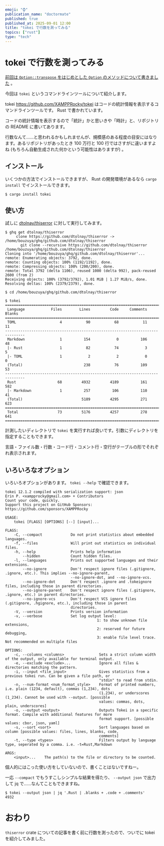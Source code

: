 ```yaml
---
emoji: "⌚️"
publication_name: "doctormate"
published: true
published_at: 2025-09-01 12:00
title: "tokei で行数を測ってみる"
topics: ["rust"]
type: "tech"
---
```


# tokei で行数を測ってみる

[前回は `Option::transpose` をはじめとした `Option` のメソッドについて書きました](https://zenn.dev/doctormate/articles/c33520c865d85e) 。

今回は `tokei` というコマンドラインツールについて紹介します。

tokei <https://github.com/XAMPPRocky/tokei> はコードの統計情報を表示するコマンドラインツールです。 Rust で書かれています。

コードの統計情報を表示するので「統計」かと思いきや「時計」と、リポジトリの README に書いてあります。

行数なんて……と思われるかもしれませんが、規模感のある程度の目安にはなります。あるリポジトリがあったとき 100 万行と 100 行ではさすがに違いますよね (もちろん自動生成された何かという可能性はありますが) 。

## インストール

いくつかの方法でインストールできますが、 Rust の開発環境があるなら `cargo install` でインストールできます。

```console
$ cargo install tokei
```

## 使い方

試しに [dtolnay/thiserror] に対して実行してみます。

```
$ ghq get dtolnay/thiserror
     clone https://github.com/dtolnay/thiserror -> /home/bouzuya/ghq/github.com/dtolnay/thiserror
       git clone --recursive https://github.com/dtolnay/thiserror /home/bouzuya/ghq/github.com/dtolnay/thiserror
Cloning into '/home/bouzuya/ghq/github.com/dtolnay/thiserror'...
remote: Enumerating objects: 3792, done.
remote: Counting objects: 100% (1192/1192), done.
remote: Compressing objects: 100% (200/200), done.
remote: Total 3792 (delta 1106), reused 1000 (delta 992), pack-reused 2600 (from 2)
Receiving objects: 100% (3792/3792), 1.01 MiB | 1.27 MiB/s, done.
Resolving deltas: 100% (2379/2379), done.

$ cd /home/bouzuya/ghq/github.com/dtolnay/thiserror

$ tokei
===============================================================================
 Language            Files        Lines         Code     Comments       Blanks
===============================================================================
 TOML                    4           90           68           11           11
-------------------------------------------------------------------------------
 Markdown                1          154            0          106           48
 |- Rust                 1           82           74            3            5
 |- TOML                 1            2            2            0            0
 (Total)                            238           76          109           53
-------------------------------------------------------------------------------
 Rust                   68         4932         4189          161          582
 |- Markdown             1          257          106          110           41
 (Total)                           5189         4295          271          623
===============================================================================
 Total                  73         5176         4257          278          641
===============================================================================
```

計測したいディレクトリで `tokei` を実行すれば良いです。引数にディレクトリを指定することもできます。

言語・ファイル数・行数・コード行・コメント行・空行がテーブルの形でそれぞれ表示されます。

## いろいろなオプション

いろいろオプションがあります。 `tokei --help` で確認できます。

```console
tokei 12.1.2 compiled with serialization support: json
Erin P. <xampprocky@gmail.com> + Contributors
Count your code, quickly.
Support this project on GitHub Sponsors: https://github.com/sponsors/XAMPPRocky

USAGE:
    tokei [FLAGS] [OPTIONS] [--] [input]...

FLAGS:
    -C, --compact             Do not print statistics about embedded languages.
    -f, --files               Will print out statistics on individual files.
    -h, --help                Prints help information
        --hidden              Count hidden files.
    -l, --languages           Prints out supported languages and their extensions.
        --no-ignore           Don't respect ignore files (.gitignore, .ignore, etc.). This implies --no-ignore-parent,
                              --no-ignore-dot, and --no-ignore-vcs.
        --no-ignore-dot       Don't respect .ignore and .tokeignore files, including those in parent directories.
        --no-ignore-parent    Don't respect ignore files (.gitignore, .ignore, etc.) in parent directories.
        --no-ignore-vcs       Don't respect VCS ignore files (.gitignore, .hgignore, etc.), including those in parent
                              directories.
    -V, --version             Prints version information
    -v, --verbose             Set log output level:
                                          1: to show unknown file extensions,
                                          2: reserved for future debugging,
                                          3: enable file level trace. Not recommended on multiple files

OPTIONS:
    -c, --columns <columns>                Sets a strict column width of the output, only available for terminal output.
    -e, --exclude <exclude>...             Ignore all files & directories matching the pattern.
    -i, --input <file_input>               Gives statistics from a previous tokei run. Can be given a file path, or
                                           "stdin" to read from stdin.
    -n, --num-format <num_format_style>    Format of printed numbers, i.e. plain (1234, default), commas (1,234), dots
                                           (1.234), or underscores (1_234). Cannot be used with --output. [possible
                                           values: commas, dots, plain, underscores]
    -o, --output <output>                  Outputs Tokei in a specific format. Compile with additional features for more
                                           format support. [possible values: cbor, json, yaml]
    -s, --sort <sort>                      Sort languages based on column [possible values: files, lines, blanks, code,
                                           comments]
    -t, --type <types>                     Filters output by language type, seperated by a comma. i.e. -t=Rust,Markdown

ARGS:
    <input>...    The path(s) to the file or directory to be counted.
```

個人的にはこった使い方をしていないので、書くことはないですねー。

一応 `--compact` でもうすこしシンプルな結果を得たり、 `--output json` で出力して jq で……なんてこともできますね。

```console
$ tokei --output json | jq '.Rust | .blanks + .code + .comments'
4932
```

# おわり

`thiserror` crate についての記事を書く前に行数を測ったので、ついでに tokei を紹介してみました。

[dtolnay/thiserror]: https://github.com/dtolnay/thiserror

